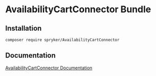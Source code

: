 # AvailabilityCartConnector Bundle

## Installation

```
composer require spryker/AvailabilityCartConnector
```

## Documentation

[AvailabilityCartConnector Documentation](https://spryker.github.io/availability-cart-connector/index.html)




